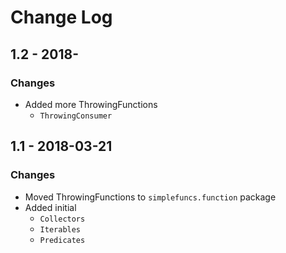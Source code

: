 # Change Log

## 1.2 - 2018-
### Changes
* Added more ThrowingFunctions
	* `ThrowingConsumer`

## 1.1 - 2018-03-21
### Changes
* Moved ThrowingFunctions to `simplefuncs.function` package
* Added initial
	* `Collectors`
	* `Iterables`
	* `Predicates`
